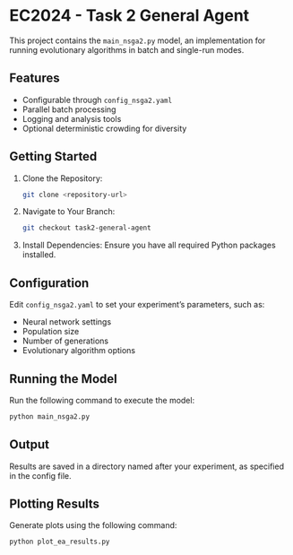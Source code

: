 
# EC2024 - Task 2 General Agent

This project contains the `main_nsga2.py` model, an implementation for running evolutionary algorithms in batch and single-run modes.

## Features

- Configurable through `config_nsga2.yaml`
- Parallel batch processing
- Logging and analysis tools
- Optional deterministic crowding for diversity

## Getting Started

1. Clone the Repository:
   ```bash
   git clone <repository-url>
   ```

2. Navigate to Your Branch:
   ```bash
   git checkout task2-general-agent
   ```

3. Install Dependencies:
   Ensure you have all required Python packages installed.

## Configuration

Edit `config_nsga2.yaml` to set your experiment’s parameters, such as:

- Neural network settings
- Population size
- Number of generations
- Evolutionary algorithm options

## Running the Model

Run the following command to execute the model:

```bash
python main_nsga2.py
```

## Output

Results are saved in a directory named after your experiment, as specified in the config file.
## Plotting Results

Generate plots using the following command:

```bash
python plot_ea_results.py
```
